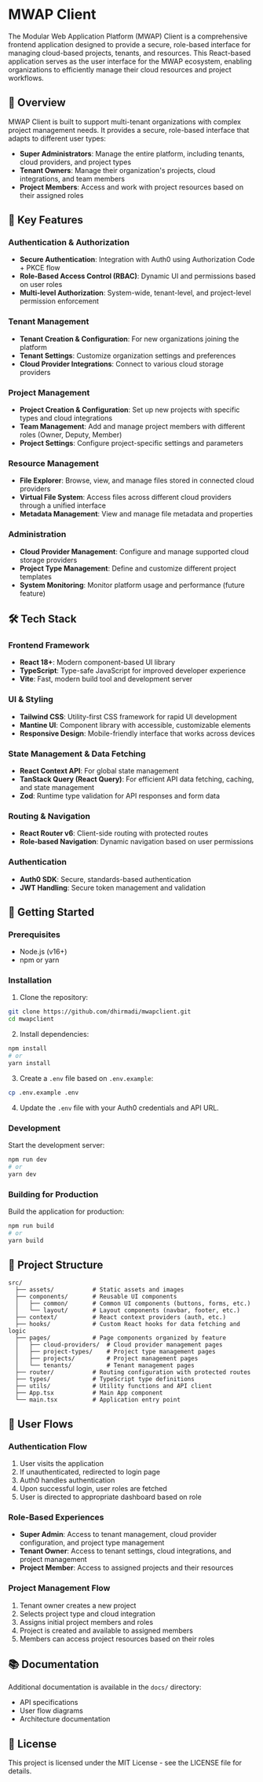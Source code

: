 # MWAP Client

The Modular Web Application Platform (MWAP) Client is a comprehensive frontend application designed to provide a secure, role-based interface for managing cloud-based projects, tenants, and resources. This React-based application serves as the user interface for the MWAP ecosystem, enabling organizations to efficiently manage their cloud resources and project workflows.

## 🌟 Overview

MWAP Client is built to support multi-tenant organizations with complex project management needs. It provides a secure, role-based interface that adapts to different user types:

- **Super Administrators**: Manage the entire platform, including tenants, cloud providers, and project types
- **Tenant Owners**: Manage their organization's projects, cloud integrations, and team members
- **Project Members**: Access and work with project resources based on their assigned roles

## 🔑 Key Features

### Authentication & Authorization
- **Secure Authentication**: Integration with Auth0 using Authorization Code + PKCE flow
- **Role-Based Access Control (RBAC)**: Dynamic UI and permissions based on user roles
- **Multi-level Authorization**: System-wide, tenant-level, and project-level permission enforcement

### Tenant Management
- **Tenant Creation & Configuration**: For new organizations joining the platform
- **Tenant Settings**: Customize organization settings and preferences
- **Cloud Provider Integrations**: Connect to various cloud storage providers

### Project Management
- **Project Creation & Configuration**: Set up new projects with specific types and cloud integrations
- **Team Management**: Add and manage project members with different roles (Owner, Deputy, Member)
- **Project Settings**: Configure project-specific settings and parameters

### Resource Management
- **File Explorer**: Browse, view, and manage files stored in connected cloud providers
- **Virtual File System**: Access files across different cloud providers through a unified interface
- **Metadata Management**: View and manage file metadata and properties

### Administration
- **Cloud Provider Management**: Configure and manage supported cloud storage providers
- **Project Type Management**: Define and customize different project templates
- **System Monitoring**: Monitor platform usage and performance (future feature)

## 🛠️ Tech Stack

### Frontend Framework
- **React 18+**: Modern component-based UI library
- **TypeScript**: Type-safe JavaScript for improved developer experience
- **Vite**: Fast, modern build tool and development server

### UI & Styling
- **Tailwind CSS**: Utility-first CSS framework for rapid UI development
- **Mantine UI**: Component library with accessible, customizable elements
- **Responsive Design**: Mobile-friendly interface that works across devices

### State Management & Data Fetching
- **React Context API**: For global state management
- **TanStack Query (React Query)**: For efficient API data fetching, caching, and state management
- **Zod**: Runtime type validation for API responses and form data

### Routing & Navigation
- **React Router v6**: Client-side routing with protected routes
- **Role-based Navigation**: Dynamic navigation based on user permissions

### Authentication
- **Auth0 SDK**: Secure, standards-based authentication
- **JWT Handling**: Secure token management and validation

## 🚀 Getting Started

### Prerequisites

- Node.js (v16+)
- npm or yarn

### Installation

1. Clone the repository:

```bash
git clone https://github.com/dhirmadi/mwapclient.git
cd mwapclient
```

2. Install dependencies:

```bash
npm install
# or
yarn install
```

3. Create a `.env` file based on `.env.example`:

```bash
cp .env.example .env
```

4. Update the `.env` file with your Auth0 credentials and API URL.

### Development

Start the development server:

```bash
npm run dev
# or
yarn dev
```

### Building for Production

Build the application for production:

```bash
npm run build
# or
yarn build
```

## 📂 Project Structure

```
src/
  ├── assets/           # Static assets and images
  ├── components/       # Reusable UI components
  │   ├── common/       # Common UI components (buttons, forms, etc.)
  │   └── layout/       # Layout components (navbar, footer, etc.)
  ├── context/          # React context providers (auth, etc.)
  ├── hooks/            # Custom React hooks for data fetching and logic
  ├── pages/            # Page components organized by feature
  │   ├── cloud-providers/  # Cloud provider management pages
  │   ├── project-types/    # Project type management pages
  │   ├── projects/         # Project management pages
  │   └── tenants/          # Tenant management pages
  ├── router/           # Routing configuration with protected routes
  ├── types/            # TypeScript type definitions
  ├── utils/            # Utility functions and API client
  ├── App.tsx           # Main App component
  └── main.tsx          # Application entry point
```

## 🔄 User Flows

### Authentication Flow
1. User visits the application
2. If unauthenticated, redirected to login page
3. Auth0 handles authentication
4. Upon successful login, user roles are fetched
5. User is directed to appropriate dashboard based on role

### Role-Based Experiences
- **Super Admin**: Access to tenant management, cloud provider configuration, and project type management
- **Tenant Owner**: Access to tenant settings, cloud integrations, and project management
- **Project Member**: Access to assigned projects and their resources

### Project Management Flow
1. Tenant owner creates a new project
2. Selects project type and cloud integration
3. Assigns initial project members and roles
4. Project is created and available to assigned members
5. Members can access project resources based on their roles

## 📚 Documentation

Additional documentation is available in the `docs/` directory:
- API specifications
- User flow diagrams
- Architecture documentation

## 📄 License

This project is licensed under the MIT License - see the LICENSE file for details.

